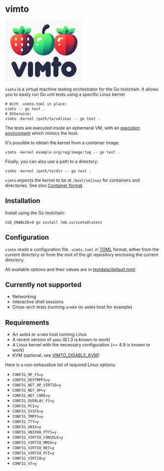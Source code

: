 # vimto

![vimto logo](logo.png "vimto: virtual machine testing orchestrator")

`vimto` is a virtual machine testing orchestrator for the Go toolchain. It allows you to easily run Go unit tests using a specific Linux kernel.

```shell
# With .vimto.toml in place:
vimto -- go test .
# Otherwise:
vimto -kernel /path/to/vmlinuz -- go test .
```

The tests are executed inside an ephemeral VM, with an [execution environment](docs/environment.md) which mimics the host.

It's possible to obtain the kernel from a container image.

```shell
vimto -kernel example.org/reg/image:tag -- go test .
```

Finally, you can also use a path to a directory:

```shell
vimto -kernel /path/to/dir -- go test .
```

`vimto` expects the kernel to be at `/boot/vmlinuz` for containers and directories.
See also [Container format](docs/container.md).

## Installation

Install using the Go toolchain:

```shell
CGO_ENABLED=0 go install lmb.io/vimto@latest
```

## Configuration

`vimto` reads a configuration file `.vimto.toml` in [TOML] format, either from the current directory or from the root of the git repository enclosing the current directory.

All available options and their values are in [testdata/default.toml](./testdata/default.toml).

## Currently not supported

* Networking
* Interactive shell sessions
* Cross-arch tests (running `arm64` on `amd64` host for example)

## Requirements

* An `amd64` or `arm64` host running Linux
* A recent version of `qemu` (8.1.3 is known to work)
* A Linux kernel with the necessary configuration (>= 4.9 is known to work)
* KVM (optional, see [VIMTO_DISABLE_KVM](docs/tips.md))

Here is a non-exhaustive list of required Linux options:

* `CONFIG_9P_FS=y`
* `CONFIG_DEVTMPFS=y`
* `CONFIG_NET_9P_VIRTIO=y`
* `CONFIG_NET_9P=y`
* `CONFIG_NET_CORE=y`
* `CONFIG_OVERLAY_FS=y`
* `CONFIG_PCI=y`
* `CONFIG_SYSFS=y`
* `CONFIG_TMPFS=y`
* `CONFIG_TTY=y`
* `CONFIG_UNIX=y`
* `CONFIG_UNIX98_PTYS=y`
* `CONFIG_VIRTIO_CONSOLE=y`
* `CONFIG_VIRTIO_MMIO=y`
* `CONFIG_VIRTIO_NET=y`
* `CONFIG_VIRTIO_PCI=y`
* `CONFIG_VIRTIO=y`
* `CONFIG_VT=y`

[TOML]: https://toml.io/en/v1.0.0
